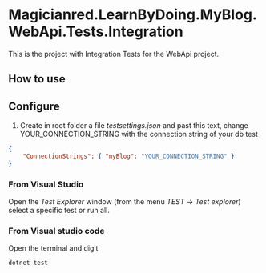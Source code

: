 # Magicianred.LearnByDoing.MyBlog.WebApi.Tests.Integration  
This is the project with Integration Tests for the WebApi project.  

## How to use  

## Configure  

1. Create in root folder a file *testsettings.json* and past this text, change YOUR_CONNECTION_STRING with the connection string of your db test  
```json
{
    "ConnectionStrings": { "myBlog": "YOUR_CONNECTION_STRING" }
}
```

### From Visual Studio  
Open the *Test Explorer* window (from the menu *TEST* -> *Test explorer*)  select a specific test or run all.  

### From Visual studio code  
Open the terminal and digit
```cmd
dotnet test
```


